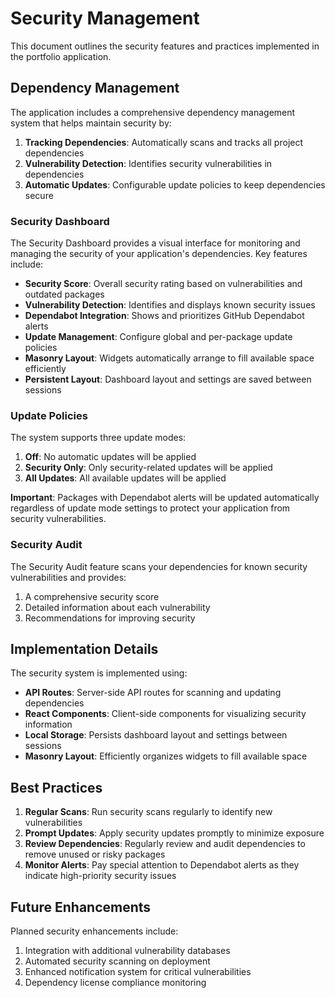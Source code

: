 # Security Management

This document outlines the security features and practices implemented in the portfolio application.

## Dependency Management

The application includes a comprehensive dependency management system that helps maintain security by:

1. **Tracking Dependencies**: Automatically scans and tracks all project dependencies
2. **Vulnerability Detection**: Identifies security vulnerabilities in dependencies
3. **Automatic Updates**: Configurable update policies to keep dependencies secure

### Security Dashboard

The Security Dashboard provides a visual interface for monitoring and managing the security of your application's dependencies. Key features include:

- **Security Score**: Overall security rating based on vulnerabilities and outdated packages
- **Vulnerability Detection**: Identifies and displays known security issues
- **Dependabot Integration**: Shows and prioritizes GitHub Dependabot alerts
- **Update Management**: Configure global and per-package update policies
- **Masonry Layout**: Widgets automatically arrange to fill available space efficiently
- **Persistent Layout**: Dashboard layout and settings are saved between sessions

### Update Policies

The system supports three update modes:

1. **Off**: No automatic updates will be applied
2. **Security Only**: Only security-related updates will be applied
3. **All Updates**: All available updates will be applied

**Important**: Packages with Dependabot alerts will be updated automatically regardless of update mode settings to protect your application from security vulnerabilities.

### Security Audit

The Security Audit feature scans your dependencies for known security vulnerabilities and provides:

1. A comprehensive security score
2. Detailed information about each vulnerability
3. Recommendations for improving security

## Implementation Details

The security system is implemented using:

- **API Routes**: Server-side API routes for scanning and updating dependencies
- **React Components**: Client-side components for visualizing security information
- **Local Storage**: Persists dashboard layout and settings between sessions
- **Masonry Layout**: Efficiently organizes widgets to fill available space

## Best Practices

1. **Regular Scans**: Run security scans regularly to identify new vulnerabilities
2. **Prompt Updates**: Apply security updates promptly to minimize exposure
3. **Review Dependencies**: Regularly review and audit dependencies to remove unused or risky packages
4. **Monitor Alerts**: Pay special attention to Dependabot alerts as they indicate high-priority security issues

## Future Enhancements

Planned security enhancements include:

1. Integration with additional vulnerability databases
2. Automated security scanning on deployment
3. Enhanced notification system for critical vulnerabilities
4. Dependency license compliance monitoring

